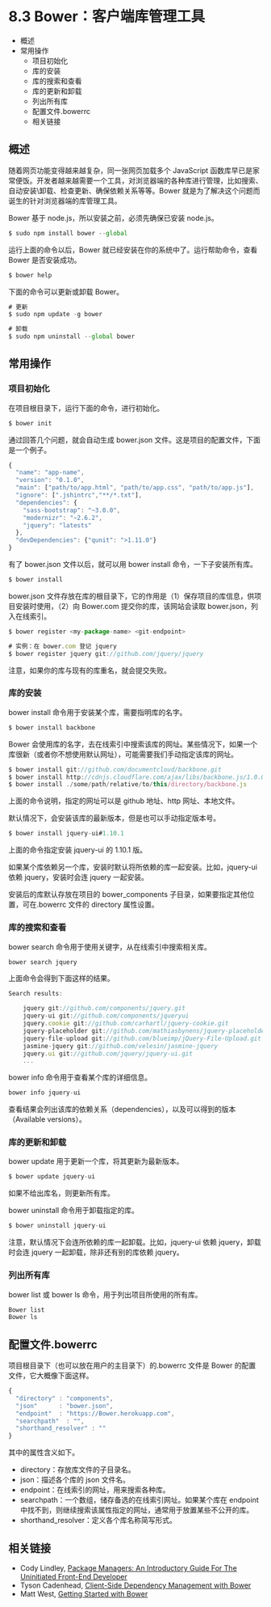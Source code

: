 # 8.3 Bower：客户端库管理工具

*   概述
*   常用操作
    *   项目初始化
    *   库的安装
    *   库的搜索和查看
    *   库的更新和卸载
    *   列出所有库
    *   配置文件.bowerrc
    *   相关链接

## 概述

随着网页功能变得越来越复杂，同一张网页加载多个 JavaScript 函数库早已是家常便饭。开发者越来越需要一个工具，对浏览器端的各种库进行管理，比如搜索、自动安装\卸载、检查更新、确保依赖关系等等。Bower 就是为了解决这个问题而诞生的针对浏览器端的库管理工具。

Bower 基于 node.js，所以安装之前，必须先确保已安装 node.js。

```js
$ sudo npm install bower --global
```

运行上面的命令以后，Bower 就已经安装在你的系统中了。运行帮助命令，查看 Bower 是否安装成功。

```js
$ bower help
```

下面的命令可以更新或卸载 Bower。

```js
# 更新
$ sudo npm update -g bower

# 卸载
$ sudo npm uninstall --global bower
```

## 常用操作

### 项目初始化

在项目根目录下，运行下面的命令，进行初始化。

```js
$ bower init
```

通过回答几个问题，就会自动生成 bower.json 文件。这是项目的配置文件，下面是一个例子。

```js
{
  "name": "app-name",
  "version": "0.1.0",
  "main": ["path/to/app.html", "path/to/app.css", "path/to/app.js"],
  "ignore": [".jshintrc","**/*.txt"],
  "dependencies": {
    "sass-bootstrap": "~3.0.0",
    "modernizr": "~2.6.2",
    "jquery": "latests"
  },
  "devDependencies": {"qunit": ">1.11.0"}
}
```

有了 bower.json 文件以后，就可以用 bower install 命令，一下子安装所有库。

```js
$ bower install
```

bower.json 文件存放在库的根目录下，它的作用是（1）保存项目的库信息，供项目安装时使用，（2）向 Bower.com 提交你的库，该网站会读取 bower.json，列入在线索引。

```js
$ bower register <my-package-name> <git-endpoint>

# 实例：在 bower.com 登记 jquery
$ bower register jquery git://github.com/jquery/jquery
```

注意，如果你的库与现有的库重名，就会提交失败。

### 库的安装

bower install 命令用于安装某个库，需要指明库的名字。

```js
$ bower install backbone
```

Bower 会使用库的名字，去在线索引中搜索该库的网址。某些情况下，如果一个库很新（或者你不想使用默认网址），可能需要我们手动指定该库的网址。

```js
$ bower install git://github.com/documentcloud/backbone.git
$ bower install http://cdnjs.cloudflare.com/ajax/libs/backbone.js/1.0.0/backbone-min.js
$ bower install ./some/path/relative/to/this/directory/backbone.js
```

上面的命令说明，指定的网址可以是 github 地址、http 网址、本地文件。

默认情况下，会安装该库的最新版本，但是也可以手动指定版本号。

```js
$ bower install jquery-ui#1.10.1
```

上面的命令指定安装 jquery-ui 的 1.10.1 版。

如果某个库依赖另一个库，安装时默认将所依赖的库一起安装。比如，jquery-ui 依赖 jquery，安装时会连 jquery 一起安装。

安装后的库默认存放在项目的 bower_components 子目录，如果要指定其他位置，可在.bowerrc 文件的 directory 属性设置。

### 库的搜索和查看

bower search 命令用于使用关键字，从在线索引中搜索相关库。

```js
bower search jquery
```

上面命令会得到下面这样的结果。

```js
Search results:

    jquery git://github.com/components/jquery.git
    jquery-ui git://github.com/components/jqueryui
    jquery.cookie git://github.com/carhartl/jquery-cookie.git
    jquery-placeholder git://github.com/mathiasbynens/jquery-placeholder.git
    jquery-file-upload git://github.com/blueimp/jQuery-File-Upload.git
    jasmine-jquery git://github.com/velesin/jasmine-jquery
    jquery.ui git://github.com/jquery/jquery-ui.git
    ...
```

bower info 命令用于查看某个库的详细信息。

```js
bower info jquery-ui
```

查看结果会列出该库的依赖关系（dependencies），以及可以得到的版本（Available versions）。

### 库的更新和卸载

bower update 用于更新一个库，将其更新为最新版本。

```js
$ bower update jquery-ui
```

如果不给出库名，则更新所有库。

bower uninstall 命令用于卸载指定的库。

```js
$ bower uninstall jquery-ui
```

注意，默认情况下会连所依赖的库一起卸载。比如，jquery-ui 依赖 jquery，卸载时会连 jquery 一起卸载，除非还有别的库依赖 jquery。

### 列出所有库

bower list 或 bower ls 命令，用于列出项目所使用的所有库。

```js
Bower list
Bower ls
```

## 配置文件.bowerrc

项目根目录下（也可以放在用户的主目录下）的.bowerrc 文件是 Bower 的配置文件，它大概像下面这样。

```js
{
  "directory" : "components",
  "json"      : "bower.json",
  "endpoint"  : "https://Bower.herokuapp.com",
  "searchpath"  : "",
  "shorthand_resolver" : ""
}
```

其中的属性含义如下。

*   directory：存放库文件的子目录名。
*   json：描述各个库的 json 文件名。
*   endpoint：在线索引的网址，用来搜索各种库。
*   searchpath：一个数组，储存备选的在线索引网址。如果某个库在 endpoint 中找不到，则继续搜索该属性指定的网址，通常用于放置某些不公开的库。
*   shorthand_resolver：定义各个库名称简写形式。

## 相关链接

*   Cody Lindley, [Package Managers: An Introductory Guide For The Uninitiated Front-End Developer](http://tech.pro/tutorial/1190/package-managers-an-introductory-guide-for-the-uninitiated-front-end-developer)
*   Tyson Cadenhead, [Client-Side Dependency Management with Bower](http://tysoncadenhead.com/blog/client-side-dependency-management-with-bower)
*   Matt West, [Getting Started with Bower](http://blog.teamtreehouse.com/getting-started-bower)